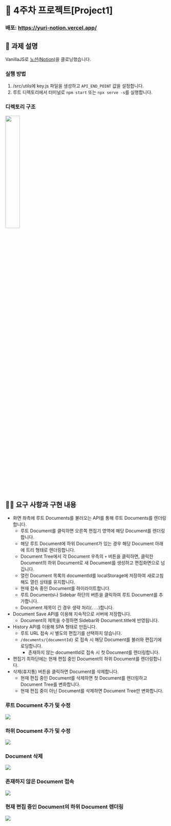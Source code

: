 # 📌 4주차 프로젝트[Project1]

### 배포: https://yuri-notion.vercel.app/

## 📌 과제 설명

VanillaJS로 [노션(Notion)](https://www.notion.so/ko-kr)을 클로닝했습니다.

### 실행 방법
1. /src/utils에 key.js 파일을 생성하고 `API_END_POINT` 값을 설정합니다.
2. 루트 디렉토리에서 터미널로 `npm start` 또는 `npx serve -s`를 실행합니다.

### 디렉토리 구조
<img width="30%" src="https://user-images.githubusercontent.com/63575891/202363329-abd996ae-f330-4bee-81a7-05cb50a3ed8b.png">

## 👩‍💻 요구 사항과 구현 내용 

- 화면 좌측에 루트 Documents를 불러오는 API를 통해 루트 Documents를 렌더링합니다.
  - 루트 Document를 클릭하면 오른쪽 편집기 영역에 해당 Document를 렌더링합니다.
  - 해당 루트 Document에 하위 Document가 있는 경우 해당 Document 아래에 트리 형태로 렌더링합니다.
  - Document Tree에서 각 Document 우측의 `+` 버튼을 클릭하면, 클릭한 Document의 하위 Document로 새 Document를 생성하고 편집화면으로 넘깁니다.
  - 열린 Document 목록의 documentId를 localStorage에 저장하여 새로고침해도 열린 상태를 유지합니다.
  - 현재 접속 중인 Document를 하이라이트합니다.
  - 루트 Documents나 Sidebar 하단의 버튼을 클릭하여 루트 Document를 추가합니다.
  - Document 제목이 긴 경우 생략 처리(`...`)합니다.
- Document Save API를 이용해 지속적으로 서버에 저장합니다.
  - Document의 제목을 수정하면 Sidebar와 Document.title에 반영됩니다.
- History API를 이용해 SPA 형태로 만듭니다.
  - 루트 URL 접속 시 별도의 편집기를 선택하지 않습니다.
  - `/documents/{documentId}` 로 접속 시 해당 Document를 불러와 편집기에 로딩합니다.
    - 존재하지 않는 documentId로 접속 시 첫 Document를 렌더링합니다.
- 편집기 최하단에는 현재 편집 중인 Document의 하위 Document를 렌더링합니다.
- 삭제(휴지통) 버튼을 클릭하면 Document를 삭제합니다.
  - 현재 편집 중인 Document를 삭제하면 첫 Document를 렌더링하고 Document Tree를 변화합니다. 
  - 현재 편집 중이 아닌 Document를 삭제하면 Document Tree만 변화합니다.

### 루트 Document 추가 및 수정

<img src="https://user-images.githubusercontent.com/63575891/202364444-b1e0a2b8-8d51-4718-afc0-aeaea15bbca2.gif" />

### 하위 Document 추가 및 수정

<img src="https://user-images.githubusercontent.com/63575891/202364754-470346e2-fce6-473b-9a05-0fe42d68705c.gif" />

### Document 삭제

<img src="https://user-images.githubusercontent.com/63575891/202365057-a118535a-a4ea-49b3-b4d7-598c3d73db0f.gif" />

### 존재하지 않은 Document 접속

<img src="https://user-images.githubusercontent.com/63575891/202364872-e6764c3c-163f-425d-91c0-6cd6e38f4b12.gif" />

### 현재 편집 중인 Document의 하위 Document 렌더링

<img src="https://user-images.githubusercontent.com/63575891/202368323-26148d38-93d6-4fed-b6ce-d322cab10689.gif" />
